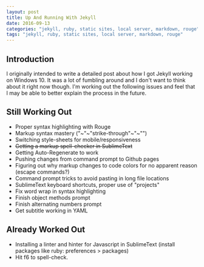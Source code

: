 ```yaml
---
layout: post
title: Up And Running With Jekyll
date: 2016-09-13
categories: "jekyll, ruby, static sites, local server, markdown, rouge"
tags: "jekyll, ruby, static sites, local server, markdown, rouge"
---
```


Introduction
------------
I originally intended to write a detailed post about how I got Jekyll working on Windows 10. It was a lot of fumbling around and I don't want to think about it right now though. I'm working out the following issues and feel that I may be able to better explain the process in the future.

Still Working Out
-----------------

- Proper syntax highlighting with Rouge
- Markup syntax mastery ("~"~"strike-through"~"~"")
- Switching style-sheets for mobile/responsiveness
- ~~Getting a markup spell-checker in SublimeText~~
- Getting Auto-Regenerate to work
- Pushing changes from command prompt to Github pages
- Figuring out why markup changes to code colors for no apparent reason (escape commands?)
- Command prompt tricks to avoid pasting in long file locations
- SublimeText keyboard shortcuts, proper use of "projects"
- Fix word wrap in syntax highlighting
- Finish object methods prompt
- Finish alternating numbers prompt
- Get subtitle working in YAML

Already Worked Out
------------------ 

- Installing a linter and hinter for Javascript in SublimeText (install packages like ruby: preferences > packages)
- Hit f6 to spell-check.


